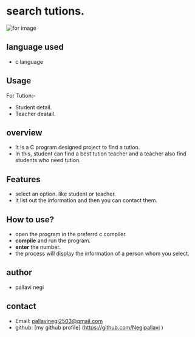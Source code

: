 # search tutions.

![ for image ](https://www.google.com/url?sa=i&url=https%3A%2F%2Fwww.chandigarhhelp.com%2Fhome-tuitions-in-panchkula%2F&psig=AOvVaw3REj_7gpxwDD-VPlDVX5eA&ust=1706885220626000&source=images&cd=vfe&opi=89978449&ved=0CBMQjRxqFwoTCJDVn4yxioQDFQAAAAAdAAAAABAE)

## language used
- c language

## Usage 
For Tution:-
- Student detail.
- Teacher deatail.

## overview
- It is a C program designed project to find a tution.
- In this, student can find a best tution teacher and a teacher also find students who need tution.

## Features
* select an option. like student or teacher.
* It list out the information and then you can contact them. 

## How to use?
- open the program in the preferrd c compiler.
- **compile** and run the program.
- **enter** the number.
- the process will display the information of a person whom you select.

## author
- pallavi negi

## contact
- Email: pallavinegi2503@gmail.com
- github: [my github profile]
  (https://github.com/Negipallavi )

